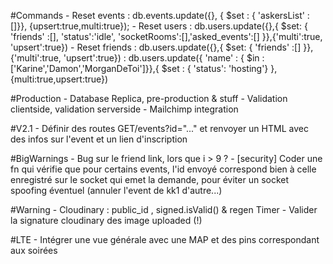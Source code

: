 
#Commands
	- Reset events  : db.events.update({}, { $set : { 'askersList' : []}}, {upsert:true,multi:true});
	- Reset users   : db.users.update({},{ $set: { 'friends' :[], 'status':'idle', 'socketRooms':[],'asked_events':[] }},{'multi':true, 'upsert':true})
	- Reset friends : db.users.update({},{ $set: { 'friends' :[] }},{'multi':true, 'upsert':true})
					: db.users.update({ 'name' : { $in : ['Karine','Damon','MorganDeToi']}},{ $set : { 'status': 'hosting'} }, {multi:true,upsert:true})

#Production
	- Database Replica, pre-production & stuff 
	- Validation clientside, validation serverside
	- Mailchimp integration 

#V2.1 
	- Définir des routes  GET/events?id="..." et renvoyer un HTML avec des infos sur l'event et un lien d'inscription

#BigWarnings
	- Bug sur le friend link, lors que i > 9 ?
	- [security] Coder une fn qui vérifie que pour certains events, l'id envoyé correspond bien à celle enregistré 
	  sur le socket qui emet la demande, pour éviter un socket spoofing éventuel (annuler l'event de kk1 d'autre...)

#Warning
	- Cloudinary : public_id , signed.isValid() & regen Timer
	- Valider la signature cloudinary des image uploaded (!)
  
#LTE 
	- Intégrer une vue générale avec une MAP et des pins correspondant aux soirées
